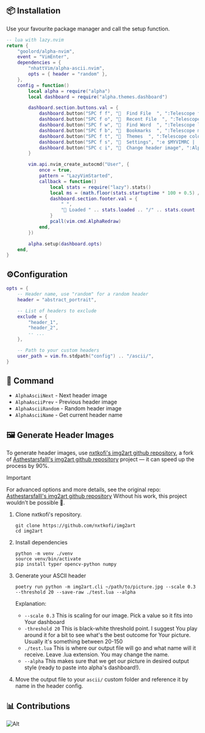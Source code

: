 ## 📦 Installation

Use your favourite package manager and call the setup function.

```lua
-- lua with lazy.nvim
return {
    "goolord/alpha-nvim",
    event = "VimEnter",
    dependencies = {
        "nhattVim/alpha-ascii.nvim",
        opts = { header = "random" },
    },
    config = function()
        local alpha = require("alpha")
        local dashboard = require("alpha.themes.dashboard")

        dashboard.section.buttons.val = {
            dashboard.button("SPC f f", "  Find File  ", ":Telescope find_files<CR>"),
            dashboard.button("SPC f o", "  Recent File  ", ":Telescope oldfiles<CR>"),
            dashboard.button("SPC f w", "  Find Word  ", ":Telescope live_grep theme=ivy<CR>"),
            dashboard.button("SPC f b", "  Bookmarks  ", ":Telescope marks theme=ivy<CR>"),
            dashboard.button("SPC f t", "  Themes  ", ":Telescope colorscheme enable_preview=false<CR>"),
            dashboard.button("SPC f s", "  Settings", ":e $MYVIMRC | :cd %:p:h <CR>"),
            dashboard.button("SPC c i", "  Change header image", ":AlphaAsciiNext<CR>"),
        }

        vim.api.nvim_create_autocmd("User", {
            once = true,
            pattern = "LazyVimStarted",
            callback = function()
                local stats = require("lazy").stats()
                local ms = (math.floor(stats.startuptime * 100 + 0.5) / 100)
                dashboard.section.footer.val = {
                    " ",
                    " Loaded " .. stats.loaded .. "/" .. stats.count .. " plugins  in " .. ms .. " ms ",
                }
                pcall(vim.cmd.AlphaRedraw)
            end,
        })

        alpha.setup(dashboard.opts)
    end,
}
```

## ⚙️Configuration

```lua
opts = {
    -- Header name, use "random" for a random header
    header = "abstract_portrait",

    -- List of headers to exclude
    exclude = {
        "header_1",
        "header_2",
        -- ...
    },

    -- Path to your custom headers
    user_path = vim.fn.stdpath("config") .. "/ascii/",
}
```

## 🚀 Command

-   `AlphaAsciiNext` - Next header image
-   `AlphaAsciiPrev` - Previous header image
-   `AlphaAsciiRandom` - Random header image
-   `AlphaAsciiName` - Get current header name

## 🖼️ Generate Header Images

To generate header images, use [nxtkofi's img2art github repository](https://github.com/nxtkofi/img2art), a fork of [Asthestarsfalll's img2art github repository](https://github.com/Asthestarsfalll/img2art) project — it can speed up the process by 90%.

> [!Important]
> For advanced options and more details, see the original repo: [Asthestarsfalll's img2art github repository](https://github.com/Asthestarsfalll/img2art)
> Without his work, this project wouldn’t be possible 🙏.

1.  Clone nxtkofi's repository.

    ```
    git clone https://github.com/nxtkofi/img2art
    cd img2art
    ```

2.  Install dependencies

    ```
    python -m venv ./venv
    source venv/bin/activate
    pip install typer opencv-python numpy
    ```

3.  Generate your ASCII header

    ```
    poetry run python -m img2art.cli ~/path/to/picture.jpg --scale 0.3 --threshold 20 --save-raw ./test.lua --alpha
    ```

    Explanation:

    -   `--scale 0.3` This is scaling for our image. Pick a value so it fits into Your dashboard
    -   `-threshold 20` This is black-white threshold point. I suggest You play around it for a bit to see what's the best outcome for Your picture. Usually it's something between 20-150
    -   `./test.lua` This is where our output file will go and what name will it receive. Leave .lua extension. You may change the name.
    -   `--alpha` This makes sure that we get our picture in desired output style (ready to paste into alpha's dashboard!).

4.  Move the output file to your `ascii/` custom folder and reference it by name in the header config.

## 📊 Contributions

![Alt](https://repobeats.axiom.co/api/embed/337a7717190409bdb979535aced71ebac65995da.svg "Repobeats analytics image")
